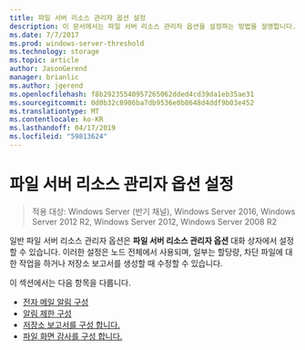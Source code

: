 ```yaml
---
title: 파일 서버 리소스 관리자 옵션 설정
description: 이 문서에서는 파일 서버 리소스 관리자 옵션을 설정하는 방법을 설명합니다.
ms.date: 7/7/2017
ms.prod: windows-server-threshold
ms.technology: storage
ms.topic: article
author: JasonGerend
manager: brianlic
ms.author: jgerend
ms.openlocfilehash: f8b29235540957265062dded4cd39da1eb35ae31
ms.sourcegitcommit: 0d0b32c8986ba7db9536e0b8648d4ddf9b03e452
ms.translationtype: MT
ms.contentlocale: ko-KR
ms.lasthandoff: 04/17/2019
ms.locfileid: "59813624"
---
```

# <a name="setting-file-server-resource-manager-options"></a>파일 서버 리소스 관리자 옵션 설정

> 적용 대상: Windows Server (반기 채널), Windows Server 2016, Windows Server 2012 R2, Windows Server 2012, Windows Server 2008 R2

일반 파일 서버 리소스 관리자 옵션은 **파일 서버 리소스 관리자 옵션** 대화 상자에서 설정할 수 있습니다. 이러한 설정은 노드 전체에서 사용되며, 일부는 할당량, 차단 파일에 대한 작업을 하거나 저장소 보고서를 생성할 때 수정할 수 있습니다.

이 섹션에서는 다음 항목을 다룹니다.

-   [전자 메일 알림 구성](configure-email-notifications.md)
-   [알림 제한 구성](configure-notification-limits.md)
-   [저장소 보고서를 구성 합니다.](configure-storage-reports.md)
-   [파일 화면 감사를 구성 합니다.](configure-file-screen-audit.md)


